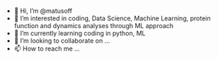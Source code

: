 - 👋 Hi, I’m @matusoff
- 👀 I’m interested in coding, Data Science, Machine Learning, protein function and dynamics analyses through ML approach 
- 🌱 I’m currently learning coding in python, ML
- 💞️ I’m looking to collaborate on ...
- 📫 How to reach me ...

<!---
matusoff/matusoff is a ✨ special ✨ repository because its `README.md` (this file) appears on your GitHub profile.
You can click the Preview link to take a look at your changes.
--->
